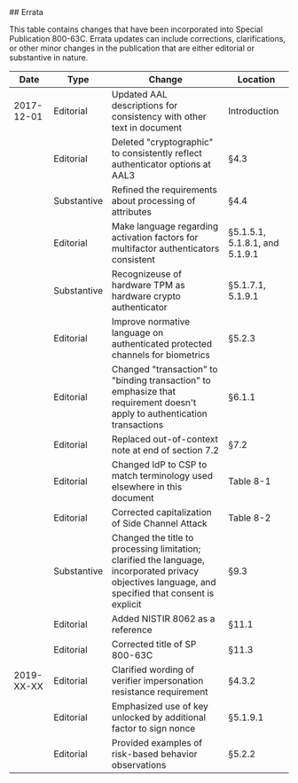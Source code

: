 <div class="breaker"></div>
<a name="errata"></a>

<div class="text-center" markdown="1">
## Errata
</div> 

This table contains changes that have been incorporated into Special Publication 800-63C. Errata updates can include corrections, clarifications, or other minor changes in the publication that are either editorial or substantive in nature.

|Date|Type|Change|Location
|----|----|----|----|
|2017-12-01|Editorial|Updated AAL descriptions for consistency with other text in document|Introduction|
||Editorial|Deleted "cryptographic" to consistently reflect authenticator options at AAL3|§4.3|
||Substantive|Refined the requirements about processing of attributes|§4.4|
||Editorial|Make language regarding activation factors for multifactor authenticators consistent|§5.1.5.1, 5.1.8.1, and 5.1.9.1|
||Substantive|Recognizeuse of hardware TPM as hardware crypto authenticator|§5.1.7.1, 5.1.9.1|
||Editorial|Improve normative language on authenticated protected channels for biometrics|§5.2.3|
||Editorial|Changed "transaction" to "binding transaction" to emphasize that requirement doesn't apply to authentication transactions|§6.1.1|
||Editorial|Replaced out-of-context note at end of section 7.2|§7.2|
||Editorial|Changed IdP to CSP to match terminology used elsewhere in this document|Table 8-1|
||Editorial|Corrected capitalization of Side Channel Attack|Table 8-2|
||Substantive|Changed the title to processing limitation; clarified the language, incorporated privacy objectives language, and specified that consent is explicit|§9.3|
||Editorial|Added NISTIR 8062 as a reference|§11.1|
||Editorial|Corrected title of SP 800-63C|§11.3|
|2019-XX-XX|Editorial|Clarified wording of verifier impersonation resistance requirement|§4.3.2|
||Editorial|Emphasized use of key unlocked by additional factor to sign nonce|§5.1.9.1|
||Editorial|Provided examples of risk-based behavior observations|§5.2.2|
